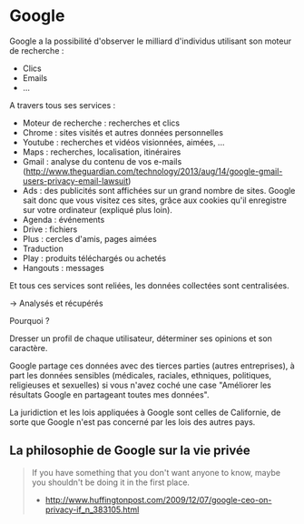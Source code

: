Google
===

Google a la possibilité d'observer le milliard d'individus utilisant son moteur de recherche :
* Clics
* Emails
* ...

A travers tous ses services :
* Moteur de recherche : recherches et clics
* Chrome : sites visités et autres données personnelles
* Youtube : recherches et vidéos visionnées, aimées, ...
* Maps : recherches, localisation, itinéraires
* Gmail : analyse du contenu de vos e-mails (http://www.theguardian.com/technology/2013/aug/14/google-gmail-users-privacy-email-lawsuit)
* Ads : des publicités sont affichées sur un grand nombre de sites. Google sait donc que vous visitez ces sites, grâce aux cookies qu'il enregistre sur votre ordinateur (expliqué plus loin).
* Agenda : événements
* Drive : fichiers
* Plus : cercles d'amis, pages aimées
* Traduction
* Play : produits téléchargés ou achetés
* Hangouts : messages

Et tous ces services sont reliées, les données collectées sont centralisées.

-> Analysés et récupérés

Pourquoi ?

Dresser un profil de chaque utilisateur, déterminer ses opinions et son caractère.

Google partage ces données avec des tierces parties (autres entreprises), à part les données sensibles (médicales, raciales, ethniques, politiques, religieuses et sexuelles) si vous n'avez coché une case "Améliorer les résultats Google en partageant toutes mes données".

La juridiction et les lois appliquées à Google sont celles de Californie, de sorte que Google n'est pas concerné par les lois des autres pays.

La philosophie de Google sur la vie privée
---

> If you have something that you don't want anyone to know, maybe you shouldn't be doing it in the first place.
> - http://www.huffingtonpost.com/2009/12/07/google-ceo-on-privacy-if_n_383105.html